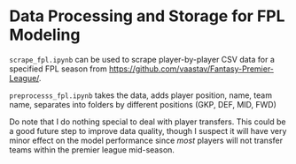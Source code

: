 # Data Processing and Storage for FPL Modeling

`scrape_fpl.ipynb` can be used to scrape player-by-player CSV data for a 
specified FPL season from https://github.com/vaastav/Fantasy-Premier-League/.

`preprocesss_fpl.ipynb` takes the data, adds player position, name, team name, 
separates into folders by different positions (GKP, DEF, MID, FWD)


Do note that I do nothing special to deal with player transfers. This could be 
a good future step to improve data quality, though I suspect it will have very minor
effect on the model performance since *most* players will not transfer teams within 
the premier league mid-season.
